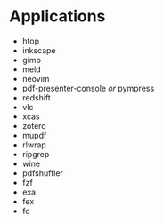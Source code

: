 # Applications

- htop
- inkscape
- gimp
- meld
- neovim
- pdf-presenter-console _or_ pympress
- redshift
- vlc
- xcas
- zotero
- mupdf
- rlwrap
- ripgrep
- wine
- pdfshuffler
- fzf
- exa
- fex
- fd
